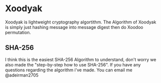 # Xoodyak
Xoodyak is lightweight cryptography algortithm. The Algorithm of Xoodyak is simply just hashing message into message digest then do Xoodoo permutation.

## SHA-256
I think this is the easiest SHA-256 Algorithm to understand, don't worry we also made the "step-by-step how to use SHA-256". If you have any questions regarding the algorithm i've made. You can email me @adeirman2705
